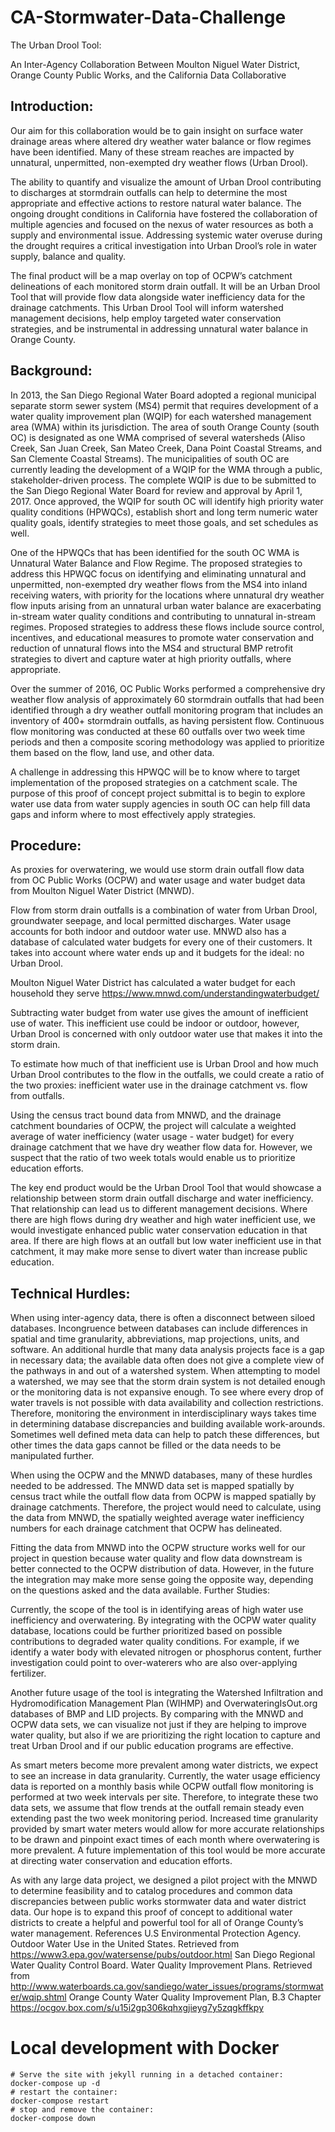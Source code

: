 # CA-Stormwater-Data-Challenge

The Urban Drool Tool:

An Inter-Agency Collaboration Between Moulton Niguel Water District, Orange County Public Works, and the California Data Collaborative

## Introduction:

Our aim for this collaboration would be to gain insight on surface water drainage areas where altered dry weather water balance or flow regimes have been identified. Many of these stream reaches are impacted by unnatural, unpermitted, non-exempted dry weather flows (Urban Drool).

The ability to quantify and visualize the amount of Urban Drool contributing to discharges at stormdrain outfalls can help to determine the most appropriate and effective actions to restore natural water balance. The ongoing drought conditions in California have fostered the collaboration of multiple agencies and focused on the nexus of water resources as both a supply and environmental issue. Addressing systemic water overuse during the drought requires a critical investigation into Urban Drool’s role in water supply, balance and quality.

The final product will be a map overlay on top of OCPW’s catchment delineations of each monitored storm drain outfall. It will be an Urban Drool Tool that will provide flow data alongside water inefficiency data for the drainage catchments. This Urban Drool Tool will inform watershed management decisions, help employ targeted water conservation strategies, and be instrumental in addressing unnatural water balance in Orange County.


## Background:

In 2013, the San Diego Regional Water Board adopted a regional municipal separate storm sewer system (MS4) permit that requires development of a water quality improvement plan (WQIP) for each watershed management area (WMA) within its jurisdiction. The area of south Orange County (south OC) is designated as one WMA comprised of several watersheds (Aliso Creek, San Juan Creek, San Mateo Creek, Dana Point Coastal Streams, and San Clemente Coastal Streams). The municipalities of south OC are currently leading the development of a WQIP for the WMA through a public, stakeholder-driven process. The complete WQIP is due to be submitted to the San Diego Regional Water Board for review and approval by April 1, 2017. Once approved, the WQIP for south OC will identify high priority water quality conditions (HPWQCs), establish short and long term numeric water quality goals, identify strategies to meet those goals, and set schedules as well.

One of the HPWQCs that has been identified for the south OC WMA is Unnatural Water Balance and Flow Regime. The proposed strategies to address this HPWQC focus on identifying and eliminating unnatural and unpermitted, non-exempted dry weather flows from the MS4 into inland receiving waters, with priority for the locations where unnatural dry weather flow inputs arising from an unnatural urban water balance are exacerbating in-stream water quality conditions and contributing to unnatural in-stream regimes. Proposed strategies to address these flows include source control, incentives, and educational measures to promote water conservation and reduction of unnatural flows into the MS4 and structural BMP retrofit strategies to divert and capture water at high priority outfalls, where appropriate.

Over the summer of 2016, OC Public Works performed a comprehensive dry weather flow analysis of approximately 60 stormdrain outfalls that had been identified through a dry weather outfall monitoring program that includes an inventory of 400+ stormdrain outfalls, as having persistent flow. Continuous flow monitoring was conducted at these 60 outfalls over two week time periods and then a composite scoring methodology was applied to prioritize them based on the flow, land use, and other data.

A challenge in addressing this HPWQC will be to know where to target implementation of the proposed strategies on a catchment scale. The purpose of this proof of concept project submittal is to begin to explore water use data from water supply agencies in south OC can help fill data gaps and inform where to most effectively apply strategies.

## Procedure:

As proxies for overwatering, we would use storm drain outfall flow data from OC Public Works (OCPW) and water usage and water budget data from Moulton Niguel Water District (MNWD).

Flow from storm drain outfalls is a combination of water from Urban Drool, groundwater seepage, and local permitted discharges. Water usage accounts for both indoor and outdoor water use. MNWD also has a database of calculated water budgets for every one of their customers. It takes into account where water ends up and it budgets for the ideal: no Urban Drool.

Moulton Niguel Water District has calculated a water budget for each household they serve https://www.mnwd.com/understandingwaterbudget/

Subtracting water budget from water use gives the amount of inefficient use of water. This inefficient use could be indoor or outdoor, however, Urban Drool is concerned with only outdoor water use that makes it into the storm drain.

To estimate how much of that inefficient use is Urban Drool and how much Urban Drool contributes to the flow in the outfalls, we could create a ratio of the two proxies: inefficient water use in the drainage catchment vs. flow from outfalls.

Using the census tract bound data from MNWD, and the drainage catchment boundaries of OCPW, the project will calculate a weighted average of water inefficiency (water usage - water budget) for every drainage catchment that we have dry weather flow data for. However, we suspect that the ratio of two week totals would enable us to prioritize education efforts.

The key end product would be the Urban Drool Tool that would showcase a relationship between storm drain outfall discharge and water inefficiency. That relationship can lead us to different management decisions. Where there are high flows during dry weather and high water inefficient use, we would investigate enhanced public water conservation education in that area. If there are high flows at an outfall but low water inefficient use in that catchment, it may make more sense to divert water than increase public education.

## Technical Hurdles:

When using inter-agency data, there is often a disconnect between siloed databases. Incongruence between databases can include differences in spatial and time granularity, abbreviations, map projections, units, and software. An additional hurdle that many data analysis projects face is a gap in necessary data; the available data often does not give a complete view of the pathways in and out of a watershed system. When attempting to model a watershed, we may see that the storm drain system is not detailed enough or the monitoring data is not expansive enough. To see where every drop of water travels is not possible with data availability and collection restrictions. Therefore, monitoring the environment in interdisciplinary ways takes time in determining database discrepancies and building available work-arounds. Sometimes well defined meta data can help to patch these differences, but other times the data gaps cannot be filled or the data needs to be manipulated further.

When using the OCPW and the MNWD databases, many of these hurdles needed to be addressed. The MNWD data set is mapped spatially by census tract while the outfall flow data from OCPW is mapped spatially by drainage catchments. Therefore, the project would need to calculate, using the data from MNWD, the spatially weighted average water inefficiency numbers for each drainage catchment that OCPW has delineated.

Fitting the data from MNWD into the OCPW structure works well for our project in question because water quality and flow data downstream is better connected to the OCPW distribution of data. However, in the future the integration may make more sense going the opposite way, depending on the questions asked and the data available.
Further Studies:

Currently, the scope of the tool is in identifying areas of high water use inefficiency and overwatering. By integrating with the OCPW water quality database, locations could be further prioritized based on possible contributions to degraded water quality conditions. For example, if we identify a water body with elevated nitrogen or phosphorus content, further investigation could point to over-waterers who are also over-applying fertilizer.

Another future usage of the tool is integrating the Watershed Infiltration and Hydromodification Management Plan (WIHMP) and OverwateringIsOut.org databases of BMP and LID projects. By comparing with the MNWD and OCPW data sets, we can visualize not just if they are helping to improve water quality, but also if we are prioritizing the right location to capture and treat Urban Drool and if our public education programs are effective.

As smart meters become more prevalent among water districts, we expect to see an increase in data granularity. Currently, the water usage efficiency data is reported on a monthly basis while OCPW outfall flow monitoring is performed at two week intervals per site. Therefore, to integrate these two data sets, we assume that flow trends at the outfall remain steady even extending past the two week monitoring period. Increased time granularity provided by smart water meters would allow for more accurate relationships to be drawn and pinpoint exact times of each month where overwatering is more prevalent. A future implementation of this tool would be more accurate at directing water conservation and education efforts.

As with any large data project, we designed a pilot project with the MNWD to determine feasibility and to catalog procedures and common data discrepancies between public works stormwater data and water district data. Our hope is to expand this proof of concept to additional water districts to create a helpful and powerful tool for all of Orange County’s water management.
References
U.S Environmental Protection Agency. Outdoor Water Use in the United States. Retrieved from https://www3.epa.gov/watersense/pubs/outdoor.html
San Diego Regional Water Quality Control Board. Water Quality Improvement Plans. Retrieved from http://www.waterboards.ca.gov/sandiego/water_issues/programs/stormwater/wqip.shtml
Orange County Water Quality Improvement Plan, B.3 Chapter https://ocgov.box.com/s/u15i2gp306kqhxgjieyg7y5zqgkffkpy

# Local development with Docker

```
# Serve the site with jekyll running in a detached container:
docker-compose up -d
# restart the container:
docker-compose restart
# stop and remove the container:
docker-compose down
```
